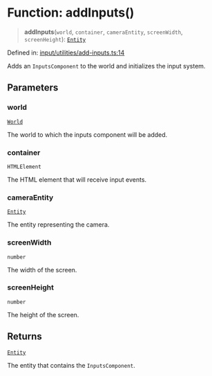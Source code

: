 # Function: addInputs()

> **addInputs**(`world`, `container`, `cameraEntity`, `screenWidth`, `screenHeight`): [`Entity`](../classes/Entity.md)

Defined in: [input/utilities/add-inputs.ts:14](https://github.com/Forge-Game-Engine/Forge/blob/4b66b21759bd3ab3aaf4c62b3e957c1bb43b7b58/src/input/utilities/add-inputs.ts#L14)

Adds an `InputsComponent` to the world and initializes the input system.

## Parameters

### world

[`World`](../classes/World.md)

The world to which the inputs component will be added.

### container

`HTMLElement`

The HTML element that will receive input events.

### cameraEntity

[`Entity`](../classes/Entity.md)

The entity representing the camera.

### screenWidth

`number`

The width of the screen.

### screenHeight

`number`

The height of the screen.

## Returns

[`Entity`](../classes/Entity.md)

The entity that contains the `InputsComponent`.
